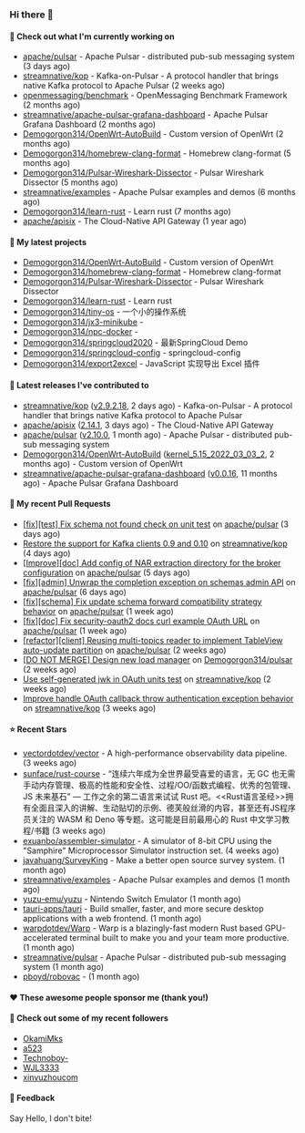 ### Hi there 👋

#### 👷 Check out what I'm currently working on

- [apache/pulsar](https://github.com/apache/pulsar) - Apache Pulsar - distributed pub-sub messaging system (3 days ago)
- [streamnative/kop](https://github.com/streamnative/kop) - Kafka-on-Pulsar - A protocol handler that brings native Kafka protocol to Apache Pulsar (2 weeks ago)
- [openmessaging/benchmark](https://github.com/openmessaging/benchmark) - OpenMessaging Benchmark Framework (2 months ago)
- [streamnative/apache-pulsar-grafana-dashboard](https://github.com/streamnative/apache-pulsar-grafana-dashboard) - Apache Pulsar Grafana Dashboard (2 months ago)
- [Demogorgon314/OpenWrt-AutoBuild](https://github.com/Demogorgon314/OpenWrt-AutoBuild) - Custom version of OpenWrt (2 months ago)
- [Demogorgon314/homebrew-clang-format](https://github.com/Demogorgon314/homebrew-clang-format) - Homebrew clang-format (5 months ago)
- [Demogorgon314/Pulsar-Wireshark-Dissector](https://github.com/Demogorgon314/Pulsar-Wireshark-Dissector) - Pulsar Wireshark Dissector (5 months ago)
- [streamnative/examples](https://github.com/streamnative/examples) - Apache Pulsar examples and demos (6 months ago)
- [Demogorgon314/learn-rust](https://github.com/Demogorgon314/learn-rust) - Learn rust (7 months ago)
- [apache/apisix](https://github.com/apache/apisix) - The Cloud-Native API Gateway (1 year ago)

#### 🌱 My latest projects

- [Demogorgon314/OpenWrt-AutoBuild](https://github.com/Demogorgon314/OpenWrt-AutoBuild) - Custom version of OpenWrt
- [Demogorgon314/homebrew-clang-format](https://github.com/Demogorgon314/homebrew-clang-format) - Homebrew clang-format
- [Demogorgon314/Pulsar-Wireshark-Dissector](https://github.com/Demogorgon314/Pulsar-Wireshark-Dissector) - Pulsar Wireshark Dissector
- [Demogorgon314/learn-rust](https://github.com/Demogorgon314/learn-rust) - Learn rust
- [Demogorgon314/tiny-os](https://github.com/Demogorgon314/tiny-os) - 一个小的操作系统
- [Demogorgon314/jx3-minikube](https://github.com/Demogorgon314/jx3-minikube) - 
- [Demogorgon314/npc-docker](https://github.com/Demogorgon314/npc-docker) - 
- [Demogorgon314/springcloud2020](https://github.com/Demogorgon314/springcloud2020) - 最新SpringCloud Demo
- [Demogorgon314/springcloud-config](https://github.com/Demogorgon314/springcloud-config) - springcloud-config 
- [Demogorgon314/export2excel](https://github.com/Demogorgon314/export2excel) - JavaScript 实现导出 Excel 插件

#### 🔭 Latest releases I've contributed to

- [streamnative/kop](https://github.com/streamnative/kop) ([v2.9.2.18](https://github.com/streamnative/kop/releases/tag/v2.9.2.18), 2 days ago) - Kafka-on-Pulsar - A protocol handler that brings native Kafka protocol to Apache Pulsar
- [apache/apisix](https://github.com/apache/apisix) ([2.14.1](https://github.com/apache/apisix/releases/tag/2.14.1), 3 days ago) - The Cloud-Native API Gateway
- [apache/pulsar](https://github.com/apache/pulsar) ([v2.10.0](https://github.com/apache/pulsar/releases/tag/v2.10.0), 1 month ago) - Apache Pulsar - distributed pub-sub messaging system
- [Demogorgon314/OpenWrt-AutoBuild](https://github.com/Demogorgon314/OpenWrt-AutoBuild) ([kernel_5.15_2022_03_03_2](https://github.com/Demogorgon314/OpenWrt-AutoBuild/releases/tag/kernel_5.15_2022_03_03_2), 2 months ago) - Custom version of OpenWrt
- [streamnative/apache-pulsar-grafana-dashboard](https://github.com/streamnative/apache-pulsar-grafana-dashboard) ([v0.0.16](https://github.com/streamnative/apache-pulsar-grafana-dashboard/releases/tag/v0.0.16), 11 months ago) - Apache Pulsar Grafana Dashboard

#### 🔨 My recent Pull Requests

- [[fix][test] Fix schema not found check on unit test](https://github.com/apache/pulsar/pull/15815) on [apache/pulsar](https://github.com/apache/pulsar) (3 days ago)
- [Restore the support for Kafka clients 0.9 and 0.10](https://github.com/streamnative/kop/pull/1307) on [streamnative/kop](https://github.com/streamnative/kop) (4 days ago)
- [[Improve][doc] Add config of NAR extraction directory for the broker configuration](https://github.com/apache/pulsar/pull/15778) on [apache/pulsar](https://github.com/apache/pulsar) (5 days ago)
- [[fix][admin] Unwrap the completion exception on schemas admin API](https://github.com/apache/pulsar/pull/15733) on [apache/pulsar](https://github.com/apache/pulsar) (6 days ago)
- [[fix][schema] Fix update schema forward compatibility strategy behavior](https://github.com/apache/pulsar/pull/15718) on [apache/pulsar](https://github.com/apache/pulsar) (1 week ago)
- [[fix][doc] Fix security-oauth2 docs curl example OAuth URL](https://github.com/apache/pulsar/pull/15708) on [apache/pulsar](https://github.com/apache/pulsar) (1 week ago)
- [[refactor][client] Reusing multi-topics reader to implement TableView auto-update partition](https://github.com/apache/pulsar/pull/15589) on [apache/pulsar](https://github.com/apache/pulsar) (2 weeks ago)
- [[DO NOT MERGE] Design new load manager](https://github.com/Demogorgon314/pulsar/pull/1) on [Demogorgon314/pulsar](https://github.com/Demogorgon314/pulsar) (2 weeks ago)
- [Use self-generated jwk in OAuth units test](https://github.com/streamnative/kop/pull/1280) on [streamnative/kop](https://github.com/streamnative/kop) (2 weeks ago)
- [Improve handle OAuth callback throw authentication exception behavior](https://github.com/streamnative/kop/pull/1276) on [streamnative/kop](https://github.com/streamnative/kop) (3 weeks ago)

#### ⭐ Recent Stars

- [vectordotdev/vector](https://github.com/vectordotdev/vector) - A high-performance observability data pipeline. (3 weeks ago)
- [sunface/rust-course](https://github.com/sunface/rust-course) - “连续六年成为全世界最受喜爱的语言，无 GC 也无需手动内存管理、极高的性能和安全性、过程/OO/函数式编程、优秀的包管理、JS 未来基石&#34; — 工作之余的第二语言来试试 Rust 吧。&lt;&lt;Rust语言圣经&gt;&gt;拥有全面且深入的讲解、生动贴切的示例、德芙般丝滑的内容，甚至还有JS程序员关注的 WASM 和 Deno 等专题。这可能是目前最用心的 Rust 中文学习教程/书籍 (3 weeks ago)
- [exuanbo/assembler-simulator](https://github.com/exuanbo/assembler-simulator) - A simulator of 8-bit CPU using the &#34;Samphire&#34; Microprocessor Simulator instruction set. (4 weeks ago)
- [javahuang/SurveyKing](https://github.com/javahuang/SurveyKing) - Make a better open source survey system. (1 month ago)
- [streamnative/examples](https://github.com/streamnative/examples) - Apache Pulsar examples and demos (1 month ago)
- [yuzu-emu/yuzu](https://github.com/yuzu-emu/yuzu) - Nintendo Switch Emulator (1 month ago)
- [tauri-apps/tauri](https://github.com/tauri-apps/tauri) - Build smaller, faster, and more secure desktop applications with a web frontend. (1 month ago)
- [warpdotdev/Warp](https://github.com/warpdotdev/Warp) - Warp is a blazingly-fast modern Rust based GPU-accelerated terminal built to make you and your team more productive. (1 month ago)
- [streamnative/pulsar](https://github.com/streamnative/pulsar) - Apache Pulsar - distributed pub-sub messaging system (1 month ago)
- [pboyd/robovac](https://github.com/pboyd/robovac) -  (1 month ago)

#### ❤️ These awesome people sponsor me (thank you!)


#### 👯 Check out some of my recent followers

- [OkamiMks](https://github.com/OkamiMks)
- [a523](https://github.com/a523)
- [Technoboy-](https://github.com/Technoboy-)
- [WJL3333](https://github.com/WJL3333)
- [xinyuzhoucom](https://github.com/xinyuzhoucom)

#### 💬 Feedback

Say Hello, I don't bite!


